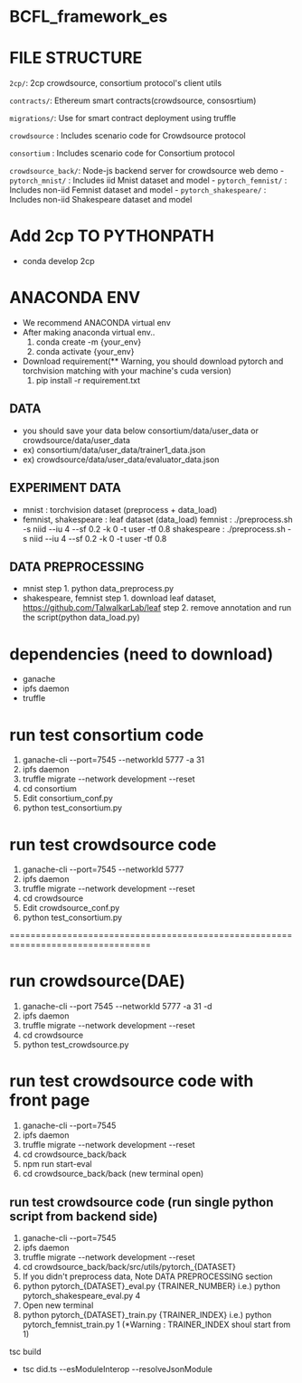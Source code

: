 # BCFL_framework_es

# FILE STRUCTURE
`2cp/`: 2cp crowdsource, consortium protocol's client utils

`contracts/`: Ethereum smart contracts(crowdsource, consosrtium)

`migrations/`: Use for smart contract deployment using truffle

`crowdsource` : Includes scenario code for Crowdsource protocol

`consortium` : Includes scenario code for Consortium protocol

`crowdsource_back/`: Node-js backend server for crowdsource web demo
    - `pytorch_mnist/` : Includes iid Mnist dataset and model
    - `pytorch_femnist/` : Includes non-iid Femnist dataset and model
    - `pytorch_shakespeare/` : Includes non-iid Shakespeare dataset and model

# Add 2cp TO PYTHONPATH
- conda develop 2cp

# ANACONDA ENV
- We recommend ANACONDA virtual env
- After making anaconda virtual env..
    1. conda create -m {your_env}
    2. conda activate {your_env}
- Download requirement(** Warning, you should download pytorch and torchvision matching with your machine's cuda version)
    1. pip install -r requirement.txt

## DATA
- you should save your data below consortium/data/user_data or crowdsource/data/user_data
- ex) consortium/data/user_data/trainer1_data.json
- ex)  crowdsource/data/user_data/evaluator_data.json

## EXPERIMENT DATA
- mnist : torchvision dataset (preprocess + data_load)
- femnist, shakespeare : leaf dataset (data_load)
    femnist : ./preprocess.sh -s niid --iu 4 --sf 0.2  -k 0 -t user -tf 0.8
    shakespeare : ./preprocess.sh -s niid --iu 4 --sf 0.2 -k 0 -t user -tf 0.8

## DATA PREPROCESSING
- mnist
    step 1. python data_preprocess.py
- shakespeare, femnist 
    step 1. download leaf dataset, https://github.com/TalwalkarLab/leaf
    step 2. remove annotation and run the script(python data_load.py)

# dependencies (need to download)
- ganache
- ipfs daemon
- truffle




# run test consortium code
1. ganache-cli --port=7545 --networkId 5777 -a 31 
2. ipfs daemon
3. truffle migrate --network development --reset
4. cd consortium
5. Edit consortium_conf.py
6. python test_consortium.py

# run test crowdsource code
1. ganache-cli --port=7545 --networkId 5777
2. ipfs daemon
3. truffle migrate --network development --reset
4. cd crowdsource
5. Edit crowdsource_conf.py
6. python test_consortium.py


=================================================================================
# run crowdsource(DAE)
1. ganache-cli --port 7545 --networkId 5777 -a 31 -d
2. ipfs daemon
3. truffle migrate --network development --reset
4. cd crowdsource
5. python test_crowdsource.py

# run test crowdsource code with front page
1. ganache-cli --port=7545
2. ipfs daemon
3. truffle migrate --network development --reset
4. cd crowdsource_back/back
5. npm run start-eval
6. cd crowdsource_back/back (new terminal open)

## run test crowdsource code (run single python script from backend side)
1. ganache-cli --port=7545
2. ipfs daemon
3. truffle migrate --network development --reset
4. cd crowdsource_back/back/src/utils/pytorch_{DATASET}
5. If you didn't preprocess data, Note DATA PREPROCESSING section
6. python pytorch_{DATASET}_eval.py {TRAINER_NUMBER}
        i.e.) python pytorch_shakespeare_eval.py 4
7. Open new terminal
8. python pytorch_{DATASET}_train.py {TRAINER_INDEX}
    i.e.) python pytorch_femnist_train.py 1 
        (*Warning : TRAINER_INDEX shoul start from 1)


tsc build
- tsc did.ts --esModuleInterop --resolveJsonModule


